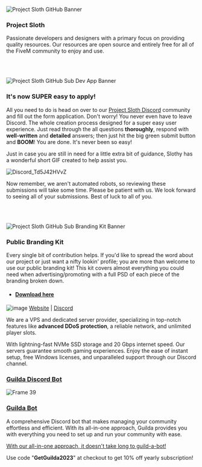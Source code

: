 ![Project Sloth GitHub Banner](https://user-images.githubusercontent.com/91661118/168956591-43462c40-e7c2-41af-8282-b2d9b6716771.png)

### Project Sloth
Passionate developers and designers with a primary focus on providing quality resources. Our resources are open source and entirely free for all of the FiveM community to enjoy and use.

<br>
<br>

![Project Sloth GitHub Sub Dev App Banner](https://user-images.githubusercontent.com/91661118/169224328-e0bf62e5-4986-4cc2-903a-56c8d01d1e38.png)

### It's now SUPER easy to apply!
All you need to do is head on over to our [Project Sloth Discord](https://discord.gg/projectsloth) community and fill out the form application. Don't worry! You never even have to leave Discord. The whole creation process designed for a super easy user experience. Just read through the all questions **thoroughly**, respond with **well-written** and **detailed** answers; then just hit the big green submit button and **BOOM**! You are done. It's never been so easy!

Just in case you are still in need for a little extra bit of guidance, Slothy has a wonderful short GIF created to help assist you.

![Discord_Td5J42HVvZ](https://user-images.githubusercontent.com/91661118/169228415-d98c890e-4e12-4657-bbae-81940150ce07.gif)

Now remember, we aren't automated robots, so reviewing these submissions will take some time. Please be patient with us. We look forward to seeing all of your submissions. Best of luck to all of you. 

<br>
<br>

![Project Sloth GitHub Sub Branding Kit Banner](https://user-images.githubusercontent.com/91661118/168958335-c73b5b77-2ef5-4a38-8f64-f0bce5790a44.png)
### Public Branding Kit
Every single bit of contribution helps. If you'd like to spread the word about our project or just want a nifty lookin' profile; you are more than welcome to use our public branding kit! This kit covers almost everything you could need when advertising/promoting with a full PSD of each piece of the branding broken down.
* #### [Download here](https://drive.google.com/drive/folders/1gTqMFrMDfuxesCr81zSyM-lDlsLQm94G?usp=sharing)

![image](https://github.com/Project-Sloth/.github/assets/82112471/cbc302a1-ca1b-4655-889f-19e7f6c65b97)
[Website](https://billing.1of1servers.com/aff.php?aff=1) | [Discord](https://discord.gg/1of1servers)

We are a VPS and dedicated server provider, specializing in top-notch features like **advanced DDoS protection**, a reliable network, and unlimited player slots. 

With lightning-fast NVMe SSD storage and 20 Gbps internet speed. Our servers guarantee smooth gaming experiences. Enjoy the ease of instant setup, free Windows licenses, and unparalleled support through our Discord channel.

### [Guilda Discord Bot](https://www.guildabot.com)
![Frame 39](https://user-images.githubusercontent.com/91661118/219847886-70027718-7342-406c-a04e-855aee5b116e.png)
### [Guilda Bot](https://www.guildabot.com/)
A comprehensive Discord bot that makes managing your community effortless and efficient. With its all-in-one approach, Guilda provides you with everything you need to set up and run your community with ease.

[With our all-in-one approach, it doesn't take long to guild-a-bot!](https://www.guildabot.com/)

Use code "**GetGuilda2023**" at checkout to get 10% off yearly subscription!
